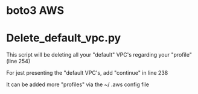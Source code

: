 # boto3 AWS


# Delete_default_vpc.py

This script will be deleting all your "default" VPC's regarding your "profile" (line 254)

For jest presenting the "default VPC's, add "continue" in line 238

It can be added more "profiles" via the ~/ .aws config file 
